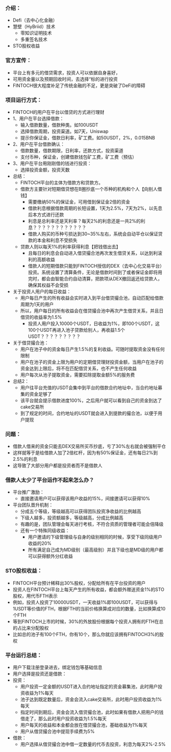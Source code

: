 ### 介绍：
* Defi（去中心化金融）
* 慧壁（HyBriid）技术
	* 零知识证明技术
	* 多重签名技术
* STO股权收益

### 官方宣传：
* 平台上有多元的借贷需求，投资人可以依据自身喜好，
* 可用资金量以及预期回收时间，去选择“标的进行投资
* FINTOCH很大程度补足了传统金融的不足，更是突破了DeFi的障碍

### 项目运行方式：
* FINTOCH的用户在平台以借贷的方式进行理财
* 1、用户在平台选择借款：
	* 输入借款数量，借款种类。如100USDT
	* 选择借款周期，投资渠道。如7天，Uniswap
	* 提示你保证金，借款日利率，矿工费。如50USDT，2%，0.015BNB
* 2、用户在平台借款确认：
	* 借款数量，借款期限，日利率，还款方式，投资渠道
	* 支付币种，保证金，创建借款钱包矿工费，矿工费（预估）
* 3、用户在平台用刚刚借的钱进行投资：
	* 选择投资金额，投资天数
* 总结：
	* FINTOCH平台的主体为借款方和贷款方。
	* 借款方主要针对短期借贷想在B圈抄底一个币种的机构和个人【向别人借钱】
		* 需要缴纳50%的保证金，可用借到保证金2倍的资金
		* 借款利息根据借款周期的长短设置，1天为2.5%，7天为2%，以先息后本方式进行还款
		* 利息是总利率还是天利率？每天2%的利息还是一共2%的利息？？？？？？？？？？？？
		* 借款人购买的币种亏损达到30~35%左右，系统会自动平仓以保证贷款的本金和利息不受损失
	* 贷款人则以每天1%的利率获得利息【把钱借出去】
		* 且每日的利息会自动进入借贷撮合池再次发生借贷关系，以达到利滚利的高额收益
		* 借款人的短期借款只能到FINTOCH授信的DEX（去中心化交易平台）投资。系统设置了清算条件，无论是借款时间到了或者保证金即将用完时，都会由智能合约自动清算，把款项从DEX撤回返还给贷款人，确保其权益不会受损
* 关于投资人用户的每日收益：
	* 用户每日产生的所有收益会实时进入到平台借贷撮合池，自动匹配给借款周期为1天的用户
	* 所以，用户每日的所有收益会在借贷撮合池中再次产生借贷关系，并且日借贷的收益率为1.5%
		* 投资人用户投入10000个USDT，日收益为1%，即100个USDT，这100个USDT再进入池子贷款给别人，再收益1.5个USDT？？？？？？？？？
* 关于借贷撮合池：
	* 用户在池子中的资金每日产生1.5%的复利收益。可随时提取资金没有任何限制
	* 用户在池子的资金上限为用户的定期借贷理财投资金额，当用户在池子的资金达到上限后，将不在匹配借贷关系，也不产生任何收益
	* 用户每次从池子提取资金，需要扣除提取金额5%的服务费
* 总结2：
	* 用户往平台充值的USDT会集中到平台的借款合约地址中，当合约地址募集的资金足够了
	* 该平台就会提示借款进度100%，之后用户就可以看到自己的资金到达了cake交易所
	* 到了规定的时间，合约地址的USDT就会进入到提款的撮合池，以便于用户提现
	
### 问题：
* 借款人借来的资金只能去DEX交易所买币抄底，亏了30%左右就会被强制平仓
* 这样就等于是给借款人加了2倍杠杆，因为有50%保证金，还有每日2%到2.5%的利息
* 这导致了大部分用户都是投资者而不是借款人
### 借款人太少了平台运作不起来怎么办？
* 平台推广激励：
	* 直接邀请用户可以获得该用户收益的15%，间接邀请可以获得10%
* 平台团队晋升机制：
	* 分成五个等级，等级越高可以获得团队投资净收益的比例越高
	* 下级人越多，投资额越多，等级越高，分成比例越高
	* 有趣的是，团队管理会每天进行考核，不符合资质的管理者可能会倍降级
	* 还有一个特殊同级收益：
		* 用户邀请的下级管理级与自身的级别相同的时候，享受下级同级用户收益的20%
		* 所有满足自己成为MD级别（最高级别）并且下级也是MD级的用户都可以获得额外分红收益
		

### STO股权收益：
* FINTOCH平台预计稀释出30%股权，分配给所有在平台投资的用户
* 投资人在FINTOCH平台上每天产生的所有收益，都会额外赠送资金1%的STO股权，用代币FTH表示
* 例如，投资人投资了10000USDT，一天收益1%即100USDT，可以获得与1USDT等价值的FTH，根据FTH的当前价格换算成对应的数量，比如换算成10个FTH
* 等到FINTOCH上市的时候，30%的外放股份根据每个投资人拥有的FTH在总的占比来分配股权
* 比如总的池子有100个FTH，你有10个，那么你就应该拥有FINTOCH3%的股权


### 平台运行总结：
* 用户下载注册登录进去，绑定钱包等基础信息
* 用户选择是投资还是借款：
* 投资：
	* 用户投资一定金额的USDT进入合约地址指定的资金募集池，此时用户投资收益为1%每天
	* 池子达到既定数量后，资金会流入cake交易所，此时用户投资收益为1%每天
	* 指定时间到期后，资金会流入借贷撮合池，此时如果有借款人把用户的钱借走了，那么此时用户投资收益为1.5%每天
	* 用户每天的收益和本金都会放在借贷撮合池，基础收益为1%每天
	* 用户从借贷撮合池中提现手续费为5%
* 借款：
	* 用户选择从借贷撮合池中借一定数量的代币去投资，利息为每天2%-2.5%